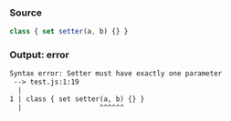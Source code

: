 ### Source
```js parse:expr
class { set setter(a, b) {} }
```

### Output: error
```txt
Syntax error: Setter must have exactly one parameter
 --> test.js:1:19
  |
1 | class { set setter(a, b) {} }
  |                   ^^^^^^ 
```
